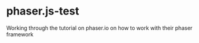 # phaser.js-test
Working through the tutorial on phaser.io on how to work with their phaser framework
